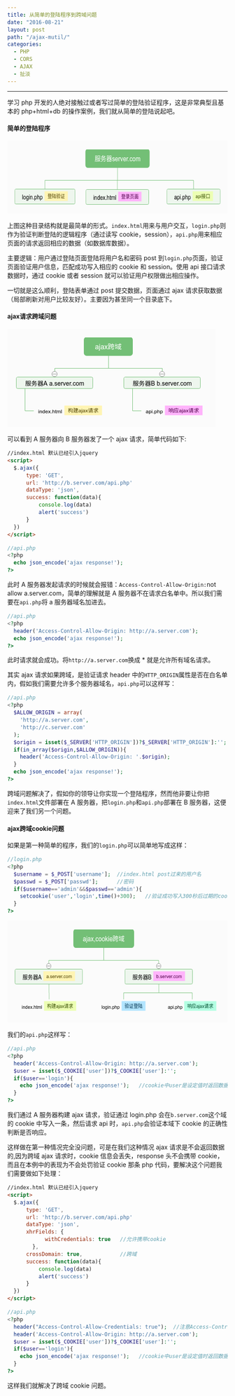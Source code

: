 ```yaml
---
title: 从简单的登陆程序到跨域问题
date: "2016-08-21"
layout: post
path: "/ajax-mutil/"
categories:
  - PHP
  - CORS
  - AJAX
  - 扯淡
---
```


***

  学习 php 开发的人绝对接触过或者写过简单的登陆验证程序，这是非常典型且基本的 php+html+db 的操作案例，我们就从简单的登陆说起吧。

<!--more-->

#### 简单的登陆程序

<img src="服务器server.com_.png" alt="服务器server.com" width="607" height="166" />

上图这种目录结构就是最简单的形式。`index.html`用来与用户交互，`login.php`则作为验证判断登陆的逻辑程序（通过读写 cookie，session），`api.php`用来相应页面的请求返回相应的数据（如数据库数据）。

主要逻辑：用户通过登陆页面登陆将用户名和密码 post 到`login.php`页面，验证页面验证用户信息，匹配成功写入相应的 cookie 和 session。使用 api 接口请求数据时，通过 cookie 或者 session 就可以验证用户权限做出相应操作。

一切就是这么顺利，登陆表单通过 post 提交数据，页面通过 ajax 请求获取数据（局部刷新对用户比较友好）。主要因为甚至同一个目录底下。

#### ajax请求跨域问题


<img src="ajax跨域.png" alt="ajax跨域" width="477" height="224" />


可以看到 A 服务器向 B 服务器发了一个 ajax 请求，简单代码如下:
```html
//index.html 默认已经引入jquery
<script>
  $.ajax({
      type: 'GET',
      url: 'http://b.server.com/api.php'
      dataType: 'json',
      success: function(data){
          console.log(data)
          alert('success')
      }
  })
</script>
```

```php
//api.php
<?php
  echo json_encode('ajax response!');
?>
```

此时 A 服务器发起请求的时候就会报错：`Access-Control-Allow-Origin:`not allow a.server.com，简单的理解就是 A 服务器不在请求白名单中。所以我们需要在`api.php`将 a 服务器域名加进去。
```php
//api.php
<?php
  header('Access-Control-Allow-Origin: http://a.server.com');
  echo json_encode('ajax response!');
?>
```
此时请求就会成功。将`http://a.server.com`换成 * 就是允许所有域名请求。

其实 ajax 请求如果跨域，是验证请求 header 中的`HTTP_ORIGIN`属性是否在白名单内，假如我们需要允许多个服务器域名，`api.php`可以这样写：
```php
//api.php
<?php
  $ALLOW_ORIGIN = array(
    'http://a.server.com',
    'http://c.server.com'
  );
  $origin = isset($_SERVER['HTTP_ORIGIN'])?$_SERVER['HTTP_ORIGIN']:'';
  if(in_array($origin,$ALLOW_ORIGIN)){
    header('Access-Control-Allow-Origin: '.$origin);
  }
  echo json_encode('ajax response!');
?>
```
跨域问题解决了，假如你的领导让你实现一个登陆程序，然而他非要让你把`index.html`文件部署在 A 服务器，把`login.php`和`api.php`部署在 B 服务器，这便迎来了我们另一个问题。

#### ajax跨域cookie问题

如果是第一种简单的程序，我们的`login.php`可以简单地写成这样：
```php
//login.php
<?php
  $username = $_POST['username'];  //index.html post过来的用户名
  $passwd = $_POST['passwd'];      //密码
  if($username=='admin'&&$passwd=='admin'){
    setcookie('user','login',time()+300);   //验证成功写入300秒后过期的cookie
  }
?>
```
<img src="ajaxCcookie跨域.png" alt="ajaxCcookie跨域" width="591" height="232" />

我们的`api.php`这样写：
```php
//api.php
<?php
  header('Access-Control-Allow-Origin: http://a.server.com');
  $user = isset($_COOKIE['user'])?$_COOKIE['user']:'';
  if($user=='login'){
    echo json_encode('ajax response!');   //cookie中user是设定值时返回数据
  }
?>
```
我们通过 A 服务器构建 ajax 请求，验证通过 login.php 会在`b.server.com`这个域的 cookie 中写入一条，然后请求 api 时，`api.php`会验证本域下 cookie 的正确性判断是否响应。

这样做在第一种情况完全没问题，可是在我们这种情况 ajax 请求是不会返回数据的,因为跨域 ajax 请求时，cookie 信息会丢失，response 头不会携带 cookie，而且在本例中的表现为不会处罚验证 cookie 那条 php 代码，要解决这个问题我们需要做如下处理：
```html
//index.html 默认已经引入jquery
<script>
  $.ajax({
      type: 'GET',
      url: 'http://b.server.com/api.php'
      dataType: 'json',
      xhrFields: {
            withCredentials: true   //允许携带cookie
        },
      crossDomain: true,            //跨域
      success: function(data){
          console.log(data)
          alert('success')
      }
  })
</script>
```
```php
//api.php
<?php
  header("Access-Control-Allow-Credentials: true");  //注意Access-Control-Allow-Credentials属性为true时，Access-Control-Allow-Origin属性不能为*
  header('Access-Control-Allow-Origin: http://a.server.com');
  $user = isset($_COOKIE['user'])?$_COOKIE['user']:'';
  if($user=='login'){
    echo json_encode('ajax response!');   //cookie中user是设定值时返回数据
  }
?>
```
这样我们就解决了跨域 cookie 问题。
